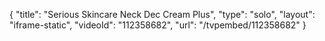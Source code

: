 {
    "title": "Serious Skincare Neck   Dec Cream Plus",
    "type": "solo",
    "layout": "iframe-static",
    "videoId": "112358682",
    "url": "\/tvpembed\/112358682"
}